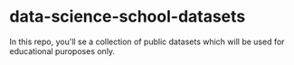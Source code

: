# data-science-school-datasets
In this repo, you'll se a collection of public datasets which will be used for educational puroposes only.
